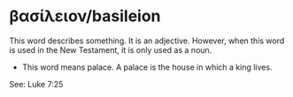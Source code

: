 # βασίλειον/basileion
This word describes something. It is an adjective. However, when this word is used in the New Testament, it is only used as a noun.

* This word means palace. A palace is the house in which a king lives.

See: Luke 7:25

